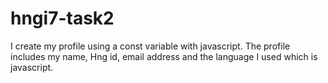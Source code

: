 # hngi7-task2
I create my profile using a const variable with javascript. The profile includes my name, Hng id, email address and the language I used which is javascript.
